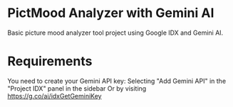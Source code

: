 # PictMood Analyzer with Gemini AI

Basic picture mood analyzer tool project using Google IDX and Gemini AI.

# Requirements
You need to create your Gemini API key:
Selecting "Add Gemini API" in the "Project IDX" panel in the sidebar
Or by visiting https://g.co/ai/idxGetGeminiKey